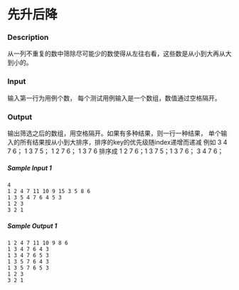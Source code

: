 # 先升后降

### Description

从一列不重复的数中筛除尽可能少的数使得从左往右看，这些数是从小到大再从大到小的。

### Input

输入第一行为用例个数， 每个测试用例输入是一个数组，数值通过空格隔开。

### Output

输出筛选之后的数组，用空格隔开。如果有多种结果，则一行一种结果， 单个输入的所有结果按从小到大排序，排序的key的优先级随index递增而递减 例如 3 4 7 6； 1 3 7 5； 1 2 7 6； 1 3 7 6 排序成 1 2 7 6；1 3 7 5；1 3 7 6； 3 4 7 6；

##### Sample Input 1 

```
4
1 2 4 7 11 10 9 15 3 5 8 6
1 3 5 4 7 6 4 5 3
1 2 3
3 2 1
```

##### Sample Output 1

```
1 2 4 7 11 10 9 8 6
1 3 4 7 6 4 3
1 3 4 7 6 5 3
1 3 5 7 6 4 3
1 3 5 7 6 5 3
1 2 3
3 2 1
```